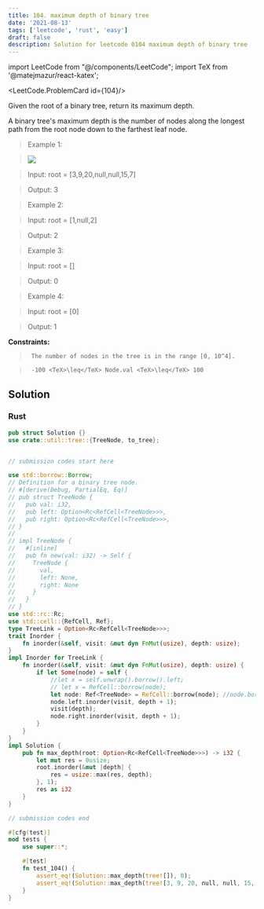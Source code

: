 ```yaml
---
title: 104. maximum depth of binary tree
date: '2021-08-13'
tags: ['leetcode', 'rust', 'easy']
draft: false
description: Solution for leetcode 0104 maximum depth of binary tree
---
```

import LeetCode from "@/components/LeetCode";
import TeX from '@matejmazur/react-katex';

<LeetCode.ProblemCard id={104}/>
 

  Given the root of a binary tree, return its maximum depth.

  A binary tree's maximum depth is the number of nodes along the longest path from the root node down to the farthest leaf node.

   

 >   Example 1:

 >   ![](https://assets.leetcode.com/uploads/2020/11/26/tmp-tree.jpg)

 >   Input: root <TeX>=</TeX> [3,9,20,null,null,15,7]

 >   Output: 3

  

 >   Example 2:

  

 >   Input: root <TeX>=</TeX> [1,null,2]

 >   Output: 2

  

 >   Example 3:

  

 >   Input: root <TeX>=</TeX> []

 >   Output: 0

  

 >   Example 4:

  

 >   Input: root <TeX>=</TeX> [0]

 >   Output: 1

  

   

  **Constraints:**

  

 >   	The number of nodes in the tree is in the range [0, 10^4].

 >   	-100 <TeX>\leq</TeX> Node.val <TeX>\leq</TeX> 100


## Solution
### Rust
```rust
pub struct Solution {}
use crate::util::tree::{TreeNode, to_tree};


// submission codes start here

use std::borrow::Borrow;
// Definition for a binary tree node.
// #[derive(Debug, PartialEq, Eq)]
// pub struct TreeNode {
//   pub val: i32,
//   pub left: Option<Rc<RefCell<TreeNode>>>,
//   pub right: Option<Rc<RefCell<TreeNode>>>,
// }
// 
// impl TreeNode {
//   #[inline]
//   pub fn new(val: i32) -> Self {
//     TreeNode {
//       val,
//       left: None,
//       right: None
//     }
//   }
// }
use std::rc::Rc;
use std::cell::{RefCell, Ref};
type TreeLink = Option<Rc<RefCell<TreeNode>>>;
trait Inorder {
    fn inorder(&self, visit: &mut dyn FnMut(usize), depth: usize);
}
impl Inorder for TreeLink {
    fn inorder(&self, visit: &mut dyn FnMut(usize), depth: usize) {
        if let Some(node) = self {
            //let x = self.unwrap().borrow().left;
            // let x = RefCell::borrow(node);
            let node: Ref<TreeNode> = RefCell::borrow(node); //node.borrow();
            node.left.inorder(visit, depth + 1);
            visit(depth);
            node.right.inorder(visit, depth + 1);
        }
    }
}
impl Solution {
    pub fn max_depth(root: Option<Rc<RefCell<TreeNode>>>) -> i32 {
        let mut res = 0usize;
        root.inorder(&mut |depth| {
            res = usize::max(res, depth);
        }, 1);
        res as i32
    }
}

// submission codes end

#[cfg(test)]
mod tests {
    use super::*;

    #[test]
    fn test_104() {
        assert_eq!(Solution::max_depth(tree![]), 0);
        assert_eq!(Solution::max_depth(tree![3, 9, 20, null, null, 15, 7]), 3);
    }
}

```

